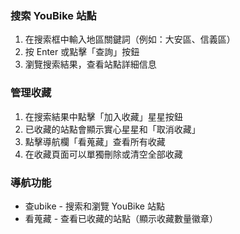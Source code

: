 
### 搜索 YouBike 站點
1. 在搜索框中輸入地區關鍵詞（例如：大安區、信義區）
2. 按 Enter 或點擊「查詢」按鈕
3. 瀏覽搜索結果，查看站點詳細信息

### 管理收藏
1. 在搜索結果中點擊「加入收藏」星星按鈕
2. 已收藏的站點會顯示實心星星和「取消收藏」
3. 點擊導航欄「看蒐藏」查看所有收藏
4. 在收藏頁面可以單獨刪除或清空全部收藏

### 導航功能
- 查ubike - 搜索和瀏覽 YouBike 站點
- 看蒐藏 - 查看已收藏的站點（顯示收藏數量徽章）
